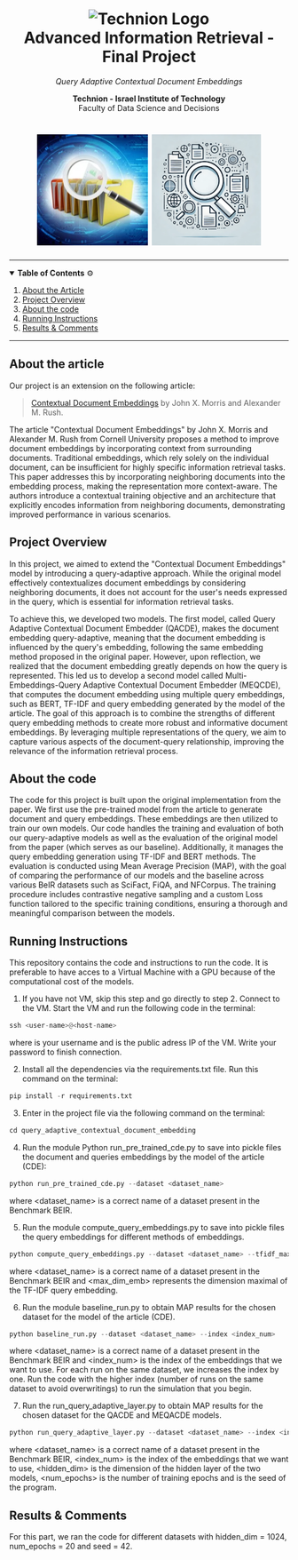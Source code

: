<h1 align="center">
  <img src="https://upload.wikimedia.org/wikipedia/commons/b/b7/Technion_logo.svg" alt="Technion Logo" height="100">
  <br>
  Advanced Information Retrieval - Final Project
</h1>

<p align="center">
  <em>
    Query Adaptive Contextual Document Embeddings
  </em>
</p>

<p align="center">
  <strong>Technion - Israel Institute of Technology</strong> <br>
  Faculty of Data Science and Decisions
</p>

<h1 align="center">
  <img src="https://github.com/shoshosho3/query_adaptive_contextual_document_embedding/blob/main/pictures_QACDE/IR_Logo_1.png" alt="IR Logo 1" height="200">
  <img src="https://github.com/shoshosho3/query_adaptive_contextual_document_embedding/blob/main/pictures_QACDE/IR_Logo_2.png" alt="IR Logo 2" height="200">
</h1>

---

<details open>
<summary><strong>Table of Contents</strong> ⚙️</summary>

1. [About the Article](#link-of-the-article)
2. [Project Overview](#project-overview)  
3. [About the code](#about-the-code)
4. [Running Instructions](#running-instructions)  
5. [Results & Comments](#results-&-comments)  

</details>

---

## About the article
Our project is an extension on the following article:
<blockquote>
  <a href="https://arxiv.org/abs/2410.02525">Contextual Document Embeddings</a> by John X. Morris and Alexander M. Rush.</blockquote>

The article "Contextual Document Embeddings" by John X. Morris and Alexander M. Rush from Cornell University proposes a method to improve document embeddings by incorporating context from surrounding documents. Traditional embeddings, which rely solely on the individual document, can be insufficient for highly specific information retrieval tasks. This paper addresses this by incorporating neighboring documents into the embedding process, making the representation more context-aware. The authors introduce a contextual training objective and an architecture that explicitly encodes information from neighboring documents, demonstrating improved performance in various scenarios.

## Project Overview
In this project, we aimed to extend the "Contextual Document Embeddings" model by introducing a query-adaptive approach. While the original model effectively contextualizes document embeddings by considering neighboring documents, it does not account for the user's needs expressed in the query, which is essential for information retrieval tasks.

To achieve this, we developed two models. The first model, called Query Adaptive Contextual Document Embedder (QACDE), makes the document embedding query-adaptive, meaning that the document embedding is influenced by the query's embedding, following the same embedding method proposed in the original paper. However, upon reflection, we realized that the document embedding greatly depends on how the query is represented. This led us to develop a second model called Multi-Embeddings-Query Adaptive Contextual Document Embedder (MEQCDE), that computes the document embedding using multiple query embeddings, such as BERT, TF-IDF and query embedding generated by the model of the article. The goal of this approach is to combine the strengths of different query embedding methods to create more robust and informative document embeddings. By leveraging multiple representations of the query, we aim to capture various aspects of the document-query relationship, improving the relevance of the information retrieval process.


## About the code
The code for this project is built upon the original implementation from the paper. We first use the pre-trained model from the article to generate document and query embeddings. These embeddings are then utilized to train our own models. Our code handles the training and evaluation of both our query-adaptive models as well as the evaluation of the original model from the paper (which serves as our baseline). Additionally, it manages the query embedding generation using TF-IDF and BERT methods. The evaluation is conducted using Mean Average Precision (MAP), with the goal of comparing the performance of our models and the baseline across various BeIR datasets such as SciFact, FiQA, and NFCorpus. The training procedure includes contrastive negative sampling and a custom Loss function tailored to the specific training conditions, ensuring a thorough and meaningful comparison between the models.


## Running Instructions
This repository contains the code and instructions to run the code. It is preferable to have acces to a Virtual Machine with a GPU because of the computational cost of the models.

1. If you have not VM, skip this step and go directly to step 2.
Connect to the VM.
Start the VM and run the following code in the terminal:
```python
ssh <user-name>@<host-name>
```
where <user-name> is your username and <host-name> is the public adress IP of the VM. Write your password to finish connection. 

2. Install all the dependencies via the requirements.txt file. Run this command on the terminal:
```python
pip install -r requirements.txt
```

3. Enter in the project file via the following command on the terminal:
```python
cd query_adaptive_contextual_document_embedding
```

4. Run the module Python run_pre_trained_cde.py to save into pickle files the document and queries embeddings by the model of the article (CDE):
```python
python run_pre_trained_cde.py --dataset <dataset_name>
```
where <dataset_name> is a correct name of a dataset present in the Benchmark BEIR.

5. Run the module compute_query_embeddings.py to save into pickle files the query embeddings for different methods of embeddings.
```python
python compute_query_embeddings.py --dataset <dataset_name> --tfidf_max_dim <max_dim_emb>
```
where <dataset_name> is a correct name of a dataset present in the Benchmark BEIR and <max_dim_emb> represents the dimension maximal of the TF-IDF query embedding.

6. Run the module baseline_run.py to obtain MAP results for the chosen dataset for the model of the article (CDE).
```python
python baseline_run.py --dataset <dataset_name> --index <index_num>
```
where <dataset_name> is a correct name of a dataset present in the Benchmark BEIR and <index_num> is the index of the embeddings that we want to use. For each run on the same dataset, we increases the index by one. Run the code with the higher index (number of runs on the same dataset to avoid overwritings) to run the simulation that you begin.

7. Run the run_query_adaptive_layer.py to obtain MAP results for the chosen dataset for the QACDE and MEQACDE models.
```python
python run_query_adaptive_layer.py --dataset <dataset_name> --index <index_num> --hidden_dim <hidden_dim> --epochs <num_epochs> --seed <seed>
```
where <dataset_name> is a correct name of a dataset present in the Benchmark BEIR, <index_num> is the index of the embeddings that we want to use, <hidden_dim> is the dimension of the hidden layer of the two models, <num_epochs> is the number of training epochs and <seed> is the seed of the program.

## Results & Comments
For this part, we ran the code for different datasets with hidden_dim = 1024, num_epochs = 20 and seed = 42.

